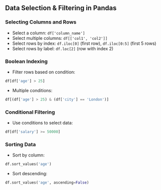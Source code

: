 ## Data Selection & Filtering in Pandas

### Selecting Columns and Rows
- Select a column: `df['column_name']`
- Select multiple columns: `df[['col1', 'col2']]`
- Select rows by index: `df.iloc[0]` (first row), `df.iloc[0:5]` (first 5 rows)
- Select rows by label: `df.loc[2]` (row with index 2)

### Boolean Indexing
- Filter rows based on condition:
```python
df[df['age'] > 25]
```
- Multiple conditions:
```python
df[(df['age'] > 25) & (df['city'] == 'London')]
```

### Conditional Filtering
- Use conditions to select data:
```python
df[df['salary'] >= 50000]
```

### Sorting Data
- Sort by column:
```python
df.sort_values('age')
```
- Sort descending:
```python
df.sort_values('age', ascending=False)
```
